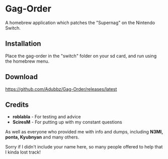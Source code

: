 # Gag-Order
A homebrew application which patches the "Supernag" on the Nintendo Switch.

## Installation
Place the gag-order in the "switch" folder on your sd card, and run using the homebrew menu.

## Download
https://github.com/Adubbz/Gag-Order/releases/latest

## Credits
- **roblabla** - For testing and advice
- **SciresM** - For putting up with my constant questions

As well as everyone who provided me with info and dumps, including **N3MI, ponta, Kyubnyan** and many others. 

Sorry if I didn't include your name here, so many people offered to help that I kinda lost track!
